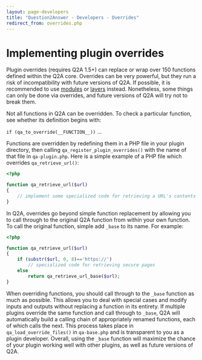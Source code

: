 ```yaml
---
layout: page-developers
title: "Question2Answer - Developers - Overrides"
redirect_from: overrides.php
---
```


# Implementing plugin overrides

Plugin overrides (requires Q2A 1.5+) can replace or wrap over 150 functions defined within the Q2A core. Overrides can be very powerful, but they run a risk of incompatibility with future versions of Q2A. If possible, it is recommended to use [modules](/plugins/modules/) or [layers](/plugins/layers/) instead. Nonetheless, some things can only be done via overrides, and future versions of Q2A will try not to break them.

Not all functions in Q2A can be overridden. To check a particular function, see whether its definition begins with:

`if (qa_to_override(__FUNCTION__))` ...

Functions are overridden by redefining them in a PHP file in your plugin directory, then calling `qa_register_plugin_overrides()` with the name of that file in `qa-plugin.php`. Here is a simple example of a PHP file which overrides `qa_retrieve_url()`:

~~~php
<?php

function qa_retrieve_url($url)
{
	// implement some specialized code for retrieving a URL's contents
}
~~~

In Q2A, overrides go beyond simple function replacement by allowing you to call through to the original Q2A function from within your own function. To call the original function, simple add `_base` to its name. For example:

~~~php
<?php

function qa_retrieve_url($url)
{
	if (substr($url, 0, 8)=='https://')
		// specialized code for retrieving secure pages
	else
		return qa_retrieve_url_base($url);
}
~~~

When overriding functions, you should call through to the `_base` function as much as possible. This allows you to deal with special cases and modify inputs and outputs without replacing a function in its entirety. If multiple plugins override the same function and call through to `_base`, Q2A will automatically build a calling chain of appropriately renamed functions, each of which calls the next. This process takes place in `qa_load_override_files()` in `qa-base.php` and is transparent to you as a plugin developer. Overall, using the `_base` function will maximize the chance of your plugin working well with other plugins, as well as future versions of Q2A.
